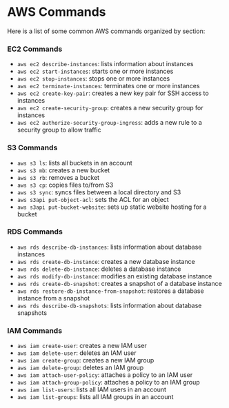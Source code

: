 # AWS Commands

Here is a list of some common AWS commands organized by section:

### EC2 Commands

- `aws ec2 describe-instances`: lists information about instances
- `aws ec2 start-instances`: starts one or more instances
- `aws ec2 stop-instances`: stops one or more instances
- `aws ec2 terminate-instances`: terminates one or more instances
- `aws ec2 create-key-pair`: creates a new key pair for SSH access to instances
- `aws ec2 create-security-group`: creates a new security group for instances
- `aws ec2 authorize-security-group-ingress`: adds a new rule to a security group to allow traffic

### S3 Commands

- `aws s3 ls`: lists all buckets in an account
- `aws s3 mb`: creates a new bucket
- `aws s3 rb`: removes a bucket
- `aws s3 cp`: copies files to/from S3
- `aws s3 sync`: syncs files between a local directory and S3
- `aws s3api put-object-acl`: sets the ACL for an object
- `aws s3api put-bucket-website`: sets up static website hosting for a bucket

### RDS Commands

- `aws rds describe-db-instances`: lists information about database instances
- `aws rds create-db-instance`: creates a new database instance
- `aws rds delete-db-instance`: deletes a database instance
- `aws rds modify-db-instance`: modifies an existing database instance
- `aws rds create-db-snapshot`: creates a snapshot of a database instance
- `aws rds restore-db-instance-from-snapshot`: restores a database instance from a snapshot
- `aws rds describe-db-snapshots`: lists information about database snapshots

### IAM Commands

- `aws iam create-user`: creates a new IAM user
- `aws iam delete-user`: deletes an IAM user
- `aws iam create-group`: creates a new IAM group
- `aws iam delete-group`: deletes an IAM group
- `aws iam attach-user-policy`: attaches a policy to an IAM user
- `aws iam attach-group-policy`: attaches a policy to an IAM group
- `aws iam list-users`: lists all IAM users in an account
- `aws iam list-groups`: lists all IAM groups in an account
